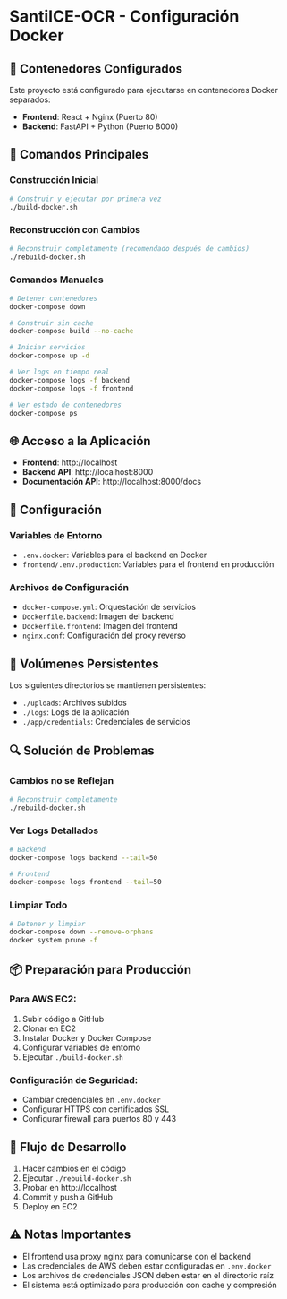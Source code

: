 # SantiICE-OCR - Configuración Docker

## 🐳 Contenedores Configurados

Este proyecto está configurado para ejecutarse en contenedores Docker separados:

- **Frontend**: React + Nginx (Puerto 80)
- **Backend**: FastAPI + Python (Puerto 8000)

## 🚀 Comandos Principales

### Construcción Inicial
```bash
# Construir y ejecutar por primera vez
./build-docker.sh
```

### Reconstrucción con Cambios
```bash
# Reconstruir completamente (recomendado después de cambios)
./rebuild-docker.sh
```

### Comandos Manuales
```bash
# Detener contenedores
docker-compose down

# Construir sin cache
docker-compose build --no-cache

# Iniciar servicios
docker-compose up -d

# Ver logs en tiempo real
docker-compose logs -f backend
docker-compose logs -f frontend

# Ver estado de contenedores
docker-compose ps
```

## 🌐 Acceso a la Aplicación

- **Frontend**: http://localhost
- **Backend API**: http://localhost:8000
- **Documentación API**: http://localhost:8000/docs

## 🔧 Configuración

### Variables de Entorno
- `.env.docker`: Variables para el backend en Docker
- `frontend/.env.production`: Variables para el frontend en producción

### Archivos de Configuración
- `docker-compose.yml`: Orquestación de servicios
- `Dockerfile.backend`: Imagen del backend
- `Dockerfile.frontend`: Imagen del frontend
- `nginx.conf`: Configuración del proxy reverso

## 📁 Volúmenes Persistentes

Los siguientes directorios se mantienen persistentes:
- `./uploads`: Archivos subidos
- `./logs`: Logs de la aplicación
- `./app/credentials`: Credenciales de servicios

## 🔍 Solución de Problemas

### Cambios no se Reflejan
```bash
# Reconstruir completamente
./rebuild-docker.sh
```

### Ver Logs Detallados
```bash
# Backend
docker-compose logs backend --tail=50

# Frontend
docker-compose logs frontend --tail=50
```

### Limpiar Todo
```bash
# Detener y limpiar
docker-compose down --remove-orphans
docker system prune -f
```

## 📦 Preparación para Producción

### Para AWS EC2:
1. Subir código a GitHub
2. Clonar en EC2
3. Instalar Docker y Docker Compose
4. Configurar variables de entorno
5. Ejecutar `./build-docker.sh`

### Configuración de Seguridad:
- Cambiar credenciales en `.env.docker`
- Configurar HTTPS con certificados SSL
- Configurar firewall para puertos 80 y 443

## 🔄 Flujo de Desarrollo

1. Hacer cambios en el código
2. Ejecutar `./rebuild-docker.sh`
3. Probar en http://localhost
4. Commit y push a GitHub
5. Deploy en EC2

## ⚠️ Notas Importantes

- El frontend usa proxy nginx para comunicarse con el backend
- Las credenciales de AWS deben estar configuradas en `.env.docker`
- Los archivos de credenciales JSON deben estar en el directorio raíz
- El sistema está optimizado para producción con cache y compresión